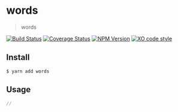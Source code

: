 # words

> words

[![Build Status](https://travis-ci.org/F1LT3R/words.svg?branch=master)](https://travis-ci.org/F1LT3R/words)
[![Coverage Status](https://coveralls.io/repos/github/F1LT3R/words/badge.svg?branch=master)](https://coveralls.io/github/F1LT3R/words?branch=master)
[![NPM Version](https://img.shields.io/npm/v/words.svg)](https://www.npmjs.com/package/words)
[![XO code style](https://img.shields.io/badge/code_style-XO-5ed9c7.svg)](https://github.com/sindresorhus/xo)

## Install

```
$ yarn add words
```

## Usage

```js
//
```

